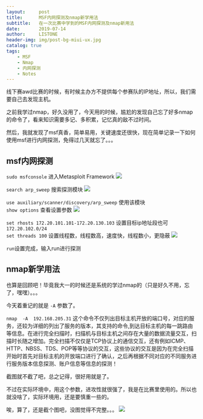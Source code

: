 ```yaml
---
layout:     post
title:      MSF内网探测及nmap新学用法
subtitle:   在一次比赛中学到的MSF内网探测及nmap新用法
date:       2019-07-14
author:     LISTONE
header-img: img/post-bg-miui-ux.jpg
catalog: true
tags:
    - MSF
    - Nmap
    - 内网探测
    - Notes
---
```

线下赛awd比赛的时候，有时候主办方不提供每个参赛队的IP地址，所以，我们需要自己去发现主机。

之前我学过nmap，好久没用了，今天用的时候，尴尬的发现自己忘了好多nmap的命令了，看来知识需要多记、多积累，记忆真的敌不过时间。

然后，我就发现了msf真香，简单易用，关键速度还很快，现在简单记录一下如何使用msf进行内网探测，免得过几天就忘了。。。

## msf内网探测
`sudo msfconsole` 进入Metasploit Framework
![](https://wx2.sinaimg.cn/mw690/007cEDWily1g4zn45ue9cj30ek01tt96.jpg)

`search arp_sweep` 搜索探测模块
![](https://wx2.sinaimg.cn/mw690/007cEDWily1g4zn4ddjssj30qc05gwf4.jpg)

`use auxiliary/scanner/discovery/arp_sweep` 使用该模块  
`show options` 查看设置参数
![](https://wx4.sinaimg.cn/mw690/007cEDWily1g4zn4b2i3fj30nw07hwfu.jpg)

`set rhosts 172.20.101.101-172.20.130.103` 设置目标ip地址段也可`172.20.102.0/24`  
`set threads 100` 设置线程数，线程数高，速度快，线程数小，更隐蔽
![](https://wx3.sinaimg.cn/mw690/007cEDWily1g4zn48cvk1j30oi02cmxp.jpg)

`run`设置完成，输入run进行探测

## nmap新学用法
也算是回顾吧！毕竟我大一的时候还是系统的学过nmap的（只是好久不用，忘了，嘿嘿）。。。

今天着重记的就是 `-A` 参数了。

`nmap  -A  192.168.205.31`  这个命令不仅列出目标主机开放的端口号，对应的服务，还较为详细的列出了服务的版本，其支持的命令,到达目标主机的每一跳路由等信息。在进行完全扫描时，扫描机与目标主机之间存在大量的数据流量交互，扫描时长随之增加。完全扫描不仅仅是TCP协议上的通信交互，还有例如ICMP、HTTP、NBSS、TDS、POP等等协议的交互，这些协议的交互是因为在完全扫描开始时首先对目标主机的开放端口进行了确认，之后再根据不同对应的不同服务进行服务版本信息探测、账户信息等信息的探测！

截图就不截了吧，总之记得，很好用就是了。

不过在实际环境中，用这个参数，进攻性就很强了，我是在比赛里使用的。所以也就没啥了，实际环境用，还是要慎重一些的。

唉，算了，还是截个图吧，没图觉得不完整。。。
![](http://wx4.sinaimg.cn/large/007cEDWily1g4zn42grlvj30oq0m6jwg.jpg)